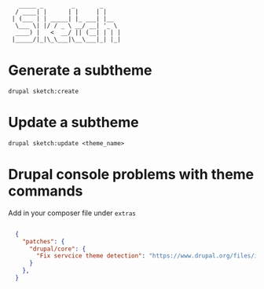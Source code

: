 ```
   _____ _        _       _
  / ____| |      | |     | |
 | (___ | | _____| |_ ___| |__
  \___ \| |/ / _ \ __/ __| '_ \
  ____) |   <  __/ || (__| | | |
 |_____/|_|\_\___|\__\___|_| |_|

```

# Generate a subtheme

```
drupal sketch:create
```

# Update a subtheme

```
drupal sketch:update <theme_name>
```

# Drupal console problems with theme commands

Add in your composer file under ```extras```

```json

  {
    "patches": {
      "drupal/core": {
        "Fix servcice theme detection": "https://www.drupal.org/files/issues/d8-2002606.patch"
      }
    },
  }

```
